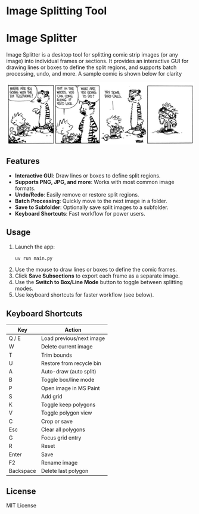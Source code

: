 # Image Splitting Tool

# Image Splitter

Image Splitter is a desktop tool for splitting comic strip images (or any image) into individual frames or sections. It provides an interactive GUI for drawing lines or boxes to define the split regions, and supports batch processing, undo, and more. A sample comic is shown below for clarity

![Example Comic](assets/CalvinAndHobbes.png)

## Features

- **Interactive GUI**: Draw lines or boxes to define split regions.
- **Supports PNG, JPG, and more**: Works with most common image formats.
- **Undo/Redo**: Easily remove or restore split regions.
- **Batch Processing**: Quickly move to the next image in a folder.
- **Save to Subfolder**: Optionally save split images to a subfolder.
- **Keyboard Shortcuts**: Fast workflow for power users.

## Usage

1. Launch the app:
	```sh
	uv run main.py
	```
2. Use the mouse to draw lines or boxes to define the comic frames.
3. Click **Save Subsections** to export each frame as a separate image.
4. Use the **Switch to Box/Line Mode** button to toggle between splitting modes.
5. Use keyboard shortcuts for faster workflow (see below).

## Keyboard Shortcuts

| Key         | Action                        |
|-------------|-------------------------------|
| Q / E       | Load previous/next image      |
| W           | Delete current image          |
| T           | Trim bounds                   |
| U           | Restore from recycle bin      |
| A           | Auto-draw (auto split)        |
| B           | Toggle box/line mode          |
| P           | Open image in MS Paint        |
| S           | Add grid                      |
| K           | Toggle keep polygons          |
| V           | Toggle polygon view           |
| C           | Crop or save                  |
| Esc         | Clear all polygons            |
| G           | Focus grid entry              |
| R           | Reset                         |
| Enter       | Save                          |
| F2          | Rename image                  |
| Backspace   | Delete last polygon           |

## License

MIT License